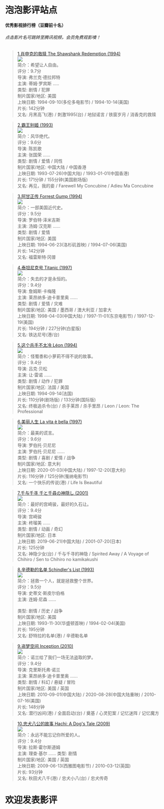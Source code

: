 # 泡泡影评站点

#### 优秀影视排行榜（豆瓣前十名）

###### 点击影片名可跳转至腾讯视频，会员免费观影噢！

> [1.肖申克的救赎 The Shawshank Redemption (1994)](https://v.qq.com/x/cover/1o29ui77e85grdr/h0022ah1yrf.html)</br>
![](https://cdn.jsdelivr.net/gh/filess/img17@main/2022/05/06/1651829281152-95a3aea5-0dba-4fda-b913-77ce0f4b281f.jpg)</br>
简介：希望让人自由。</br>
> 评分：9.7分</br>
导演: 弗兰克·德拉邦特</br>
主演: 蒂姆·罗宾斯 .....</br>
类型: 剧情 / 犯罪</br>
制片国家/地区: 美国</br>
上映日期: 1994-09-10(多伦多电影节) / 1994-10-14(美国)</br>
片长: 142分钟</br>
又名: 月黑高飞(港) / 刺激1995(台) / 地狱诺言 / 铁窗岁月 / 消香克的救赎

> [2.霸王别姬 (1993)](https://v.qq.com/x/cover/j3czmhisqin799r/z002615k57t.html)</br>
![](https://cdn.jsdelivr.net/gh/filess/img9@main/2022/05/06/1651830306337-90ab5c80-7471-4ca2-8de2-37a31503e246.jpg)</br>
简介：风华绝代。</br>
> 评分：9.6分</br>
导演: 陈凯歌</br>
主演: 张国荣 ......</br>
类型: 剧情 / 爱情 / 同性</br>
制片国家/地区: 中国大陆 / 中国香港</br>
上映日期: 1993-07-26(中国大陆) / 1993-01-01(中国香港)</br>
片长: 171分钟 / 155分钟(美国剧场版)</br>
又名: 再见，我的妾 / Farewell My Concubine / Adieu Ma Concubine

> [3.阿甘正传 Forrest Gump (1994)](https://v.qq.com/x/cover/r6hc2kqgvnmiejn/b0016ws00gf.html)</br>
![](https://cdn.jsdelivr.net/gh/filess/img15@main/2022/05/06/1651830599834-ad0218e0-44cf-4d9a-96d9-d6cc51e937dc.jpg)</br>
简介：一部美国近代史。</br>
> 评分：9.5分</br>
导演: 罗伯特·泽米吉斯</br>
主演: 汤姆·汉克斯 ......</br>
类型: 剧情 / 爱情</br>
制片国家/地区: 美国</br>
上映日期: 1994-06-23(洛杉矶首映) / 1994-07-06(美国)</br>
片长: 142分钟</br>
又名: 福雷斯特·冈普

> [4.泰坦尼克号 Titanic (1997)](https://v.qq.com/x/cover/t5jqhgw8pix81mw/v0024wohpa1.html)</br>
![](https://cdn.jsdelivr.net/gh/filess/img4@main/2022/05/06/1651830769734-a5f9b644-094b-4705-be0e-44878ed77ff4.jpg)</br>
简介：失去的才是永恒的。</br>
> 评分：9.4分</br>
导演: 詹姆斯·卡梅隆</br>
主演: 莱昂纳多·迪卡普里奥 ......</br>
类型: 剧情 / 爱情 / 灾难</br>
制片国家/地区: 美国 / 墨西哥 / 澳大利亚 / 加拿大</br>
上映日期: 1998-04-03(中国大陆) / 1997-11-01(东京电影节) / 1997-12-19(美国)</br>
片长: 194分钟 / 227分钟(白星版)</br>
又名: 铁达尼号(港/台)

> [5.这个杀手不太冷 Léon (1994)](https://v.qq.com/x/cover/mzc002009e5o3hm/b0042z5yzlo.html)</br>
![](https://cdn.jsdelivr.net/gh/filess/img10@main/2022/05/06/1651830888126-16e5cfda-bc8a-47de-a0b3-8fa4ebc6f0a7.jpg)</br>
简介：怪蜀黍和小萝莉不得不说的故事。</br>
> 评分：9.4分</br>
导演: 吕克·贝松</br>
主演: 让·雷诺 ......</br>
类型: 剧情 / 动作 / 犯罪</br>
制片国家/地区: 法国 / 美国</br>
上映日期: 1994-09-14(法国)</br>
片长: 110分钟(剧场版) / 133分钟(国际版)</br>
又名: 终极追杀令(台) / 杀手莱昂 / 杀手里昂 / Leon / Leon: The Professional

> [6.美丽人生 La vita è bella (1997)](https://v.qq.com/x/cover/1weku8f23n0j12s/o0024s1dn9b.html)</br>
![](https://cdn.jsdelivr.net/gh/filess/img9@main/2022/05/06/1651831003087-64798703-60ad-4064-a891-5e1ee5c957e8.jpg)</br>
简介：最美的谎言。</br>
> 评分：9.6分</br>
导演: 罗伯托·贝尼尼</br>
主演: 罗伯托·贝尼尼 ......</br>
类型: 剧情 / 喜剧 / 爱情 / 战争</br>
制片国家/地区: 意大利</br>
上映日期: 2020-01-03(中国大陆) / 1997-12-20(意大利)</br>
片长: 116分钟 / 125分钟(戛纳电影节)</br>
又名: 一个快乐的传说(港) / Life Is Beautiful

> [7.千与千寻 千と千尋の神隠し (2001)](https://v.qq.com/x/cover/dxejskxh9kkcry3.html)</br>
![](https://cdn.jsdelivr.net/gh/filess/img18@main/2022/05/06/1651831139561-c0e66c1d-ffa6-4a1b-aa52-db9e3910225d.jpg)</br>
简介：最好的宫崎骏，最好的久石让。</br>
> 评分：9.4分</br>
导演: 宫崎骏</br>
主演: 柊瑠美 ......</br>
类型: 剧情 / 动画 / 奇幻</br>
制片国家/地区: 日本</br>
上映日期: 2019-06-21(中国大陆) / 2001-07-20(日本)</br>
片长: 125分钟</br>
又名: 神隐少女(台) / 千与千寻的神隐 / Spirited Away / A Voyage of Chihiro / Sen to Chihiro no kamikakushi

> [8.辛德勒的名单 Schindler's List (1993)](https://v.qq.com/x/cover/dr37tbvercpqsko/d00213z79p3.html)</br>
![](https://cdn.jsdelivr.net/gh/filess/img11@main/2022/05/06/1651831235224-364416fd-376b-46b5-9757-e39137978b18.jpg)</br>
简介：拯救一个人，就是拯救整个世界。</br>
> 评分：9.5分</br>
导演: 史蒂文·斯皮尔伯格</br>
主演: 连姆·尼森 ......</br></br>
类型: 剧情 / 历史 / 战争</br>
制片国家/地区: 美国</br>
上映日期: 1993-11-30(华盛顿首映) / 1994-02-04(美国)</br>
片长: 195分钟</br>
又名: 舒特拉的名单(港) / 辛德勒名单

> [9.盗梦空间 Inception (2010)](https://v.qq.com/x/cover/h0meep6p766jgqh/s0020xjfmzc.html)</br>
![](https://cdn.jsdelivr.net/gh/filess/img2@main/2022/05/06/1651831334190-d47727ef-4110-43f7-b9c6-8f3e8ab4a86d.jpg)</br>
简介：诺兰给了我们一场无法盗取的梦。</br>
> 评分：9.4分</br>
导演: 克里斯托弗·诺兰</br>
主演: 莱昂纳多·迪卡普里奥 ......</br>
类型: 剧情 / 科幻 / 悬疑 / 冒险</br>
制片国家/地区: 美国 / 英国</br>
上映日期: 2010-09-01(中国大陆) / 2020-08-28(中国大陆重映) / 2010-07-16(美国)</br>
片长: 148分钟</br>
又名: 潜行凶间(港) / 全面启动(台) / 奠基 / 心灵犯案 / 记忆迷阵 / 记忆魔方

> [10.忠犬八公的故事 Hachi: A Dog's Tale (2009)](https://www.tuoluoys.com/luo/14394.html)</br>
![](https://cdn.jsdelivr.net/gh/filess/img19@main/2022/05/06/1651831413218-6eba4fa5-fe95-4908-9b59-b68cfbe1ca09.jpg)</br>
简介：永远不能忘记你所爱的人。</br>
> 评分：9.4分</br>
导演: 拉斯·霍尔斯道姆</br>
主演: 理查·基尔 ......
类型: 剧情</br>
制片国家/地区: 美国 / 英国</br>
上映日期: 2009-06-13(西雅图电影节) / 2010-03-12(英国)</br>
片长: 93分钟</br>
又名: 秋田犬八千(港) / 忠犬小八(台) / 忠犬传奇</br>

# **欢迎发表影评**
